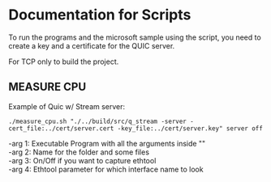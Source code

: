 # Documentation for Scripts

To run the programs and the microsoft sample using the script, you need to create a key and a certificate for the QUIC server.

For TCP only to build the project.

## MEASURE CPU 

Example of Quic w/ Stream server:

```
./measure_cpu.sh "./../build/src/q_stream -server -cert_file:../cert/server.cert -key_file:../cert/server.key" server off
```

-arg 1: Executable Program with all the arguments inside ""
<br />
-arg 2: Name for the folder and some files
<br />
-arg 3: On/Off if you want to capture ethtool
<br />
-arg 4: Ethtool parameter for which interface name to look 
